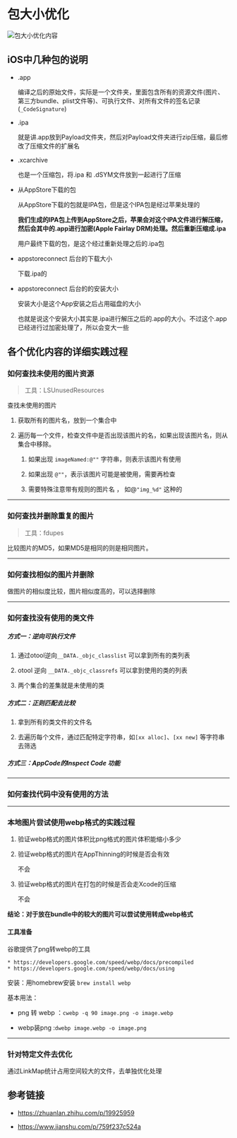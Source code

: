 # 包大小优化

![包大小优化内容](https://upload-images.jianshu.io/upload_images/1284329-6390499ea74e3fad.png?imageMogr2/auto-orient/strip%7CimageView2/2/w/1240)

## iOS中几种包的说明

* .app 

	编译之后的原始文件，实际是一个文件夹，里面包含所有的资源文件(图片、第三方bundle、plist文件等)、可执行文件、对所有文件的签名记录(`_CodeSignature`)

* .ipa

	就是讲.app放到Payload文件夹，然后对Payload文件夹进行zip压缩，最后修改了压缩文件的扩展名

* .xcarchive
	
	也是一个压缩包，将.ipa 和 .dSYM文件放到一起进行了压缩

* 从AppStore下载的包

	从AppStore下载的包就是IPA包，但是这个IPA包是经过苹果处理的

	**我们生成的IPA包上传到AppStore之后，苹果会对这个IPA文件进行解压缩，然后会其中的.app进行加密(Apple Fairlay DRM)处理。然后重新压缩成.ipa**

	用户最终下载的包，是这个经过重新处理之后的.ipa包

* appstoreconnect 后台的下载大小

	下载.ipa的

* appstoreconnect 后台的的安装大小

	安装大小是这个App安装之后占用磁盘的大小

	也就是说这个安装大小其实是.ipa进行解压之后的.app的大小。不过这个.app已经进行过加密处理了，所以会变大一些

## 各个优化内容的详细实践过程

### 如何查找未使用的图片资源

> 工具：LSUnusedResources

查找未使用的图片

1. 获取所有的图片名，放到一个集合中

2. 遍历每一个文件，检查文件中是否出现该图片的名，如果出现该图片名，则从集合中移除。

	1. 如果出现 `imageNamed:@""` 字符串，则表示该图片有使用

	2. 如果出现 `@""`，表示该图片可能是被使用，需要再检查

	3. 需要特殊注意带有规则的图片名 ， 如@`"img_%d"` 这种的

***

### 如何查找并删除重复的图片

> 工具：fdupes

比较图片的MD5，如果MD5是相同的则是相同图片。

***

### 如何查找相似的图片并删除

做图片的相似度比较，图片相似度高的，可以选择删除

***

### 如何查找没有使用的类文件

##### 方式一：逆向可执行文件

1. 通过otool逆向`__DATA._objc_classlist` 可以拿到所有的类列表

2. otool 逆向 `__DATA._objc_classrefs` 可以拿到使用的类的列表

3. 两个集合的差集就是未使用的类

##### 方式二：正则匹配去比较

1. 拿到所有的类文件的文件名

2. 去遍历每个文件，通过匹配特定字符串，如`[xx alloc]`、`[xx new]` 等字符串去筛选

##### 方式三：AppCode的Inspect Code 功能

***

### 如何查找代码中没有使用的方法

***

### 本地图片尝试使用webp格式的实践过程

1. 验证webp格式的图片体积比png格式的图片体积能缩小多少

2. 验证webp格式的图片在AppThinning的时候是否会有效

	不会

3. 验证webp格式的图片在打包的时候是否会走Xcode的压缩

	不会

**结论：对于放在bundle中的较大的图片可以尝试使用转成webp格式**

#### 工具准备

谷歌提供了png转webp的工具 

	* https://developers.google.com/speed/webp/docs/precompiled  
	* https://developers.google.com/speed/webp/docs/using

安装：用homebrew安装 `brew install webp`

基本用法：

* png 转 webp ：`cwebp -q 90 image.png -o image.webp` 

* webp装png :`dwebp image.webp -o image.png`

***

### 针对特定文件去优化

通过LinkMap统计占用空间较大的文件，去单独优化处理


## 参考链接

* https://zhuanlan.zhihu.com/p/19925959 

* https://www.jianshu.com/p/759f237c524a

